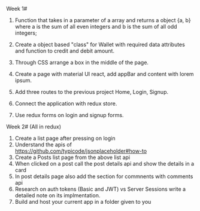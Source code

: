 Week 1#

1) Function that takes in a parameter of a array and returns a object {a, b}
where a is the sum of all even integers and b is the sum of all odd integers;

2) Create a object based "class" for Wallet with required data attributes and function to credit and debit amount.

3) Through CSS arrange a box in the middle of the page.

4) Create a page with material UI react, add appBar and content with lorem ipsum.

5) Add three routes to the previous project Home, Login, Signup.

6) Connect the application with redux store. 

7) Use redux forms on login and signup forms.

Week 2#
(All in redux)
1) Create a list page after pressing on login
2) Understand the apis of https://github.com/typicode/jsonplaceholder#how-to
3) Create a Posts list page from the above list api
4) When clicked on a post call the post details api and show the details in a card
5) In post details page also add the section for commnents with comments api
6) Research on auth tokens (Basic and JWT) vs Server Sessions write a detailed note on its implmentation.
7) Build and host your current app in a folder given to you

